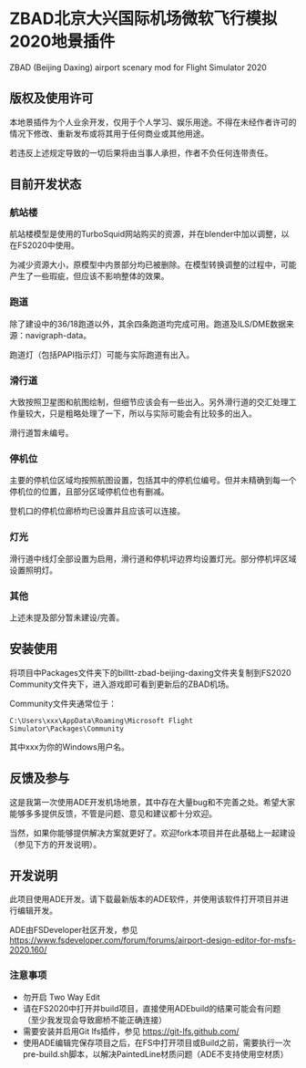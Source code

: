 # ZBAD北京大兴国际机场微软飞行模拟2020地景插件

ZBAD (Beijing Daxing) airport scenary mod for Flight Simulator 2020

## 版权及使用许可

本地景插件为个人业余开发，仅用于个人学习、娱乐用途。不得在未经作者许可的情况下修改、重新发布或将其用于任何商业或其他用途。

若违反上述规定导致的一切后果将由当事人承担，作者不负任何连带责任。

## 目前开发状态

### 航站楼

航站楼模型是使用的TurboSquid网站购买的资源，并在blender中加以调整，以在FS2020中使用。

为减少资源大小，原模型中内景部分均已被删除。在模型转换调整的过程中，可能产生了一些瑕疵，但应该不影响整体的效果。

### 跑道

除了建设中的36/18跑道以外，其余四条跑道均完成可用。跑道及ILS/DME数据来源：navigraph-data。

跑道灯（包括PAPI指示灯）可能与实际跑道有出入。

### 滑行道

大致按照卫星图和航图绘制，但细节应该会有一些出入。另外滑行道的交汇处理工作量较大，只是粗略处理了一下，所以与实际可能会有比较多的出入。

滑行道暂未编号。

### 停机位

主要的停机位区域均按照航图设置，包括其中的停机位编号。但并未精确到每一个停机位的位置，且部分区域停机位也有删减。

登机口的停机位廊桥均已设置并且应该可以连接。

### 灯光

滑行道中线灯全部设置为启用，滑行道和停机坪边界均设置灯光。部分停机坪区域设置照明灯。

### 其他

上述未提及部分暂未建设/完善。

## 安装使用

将项目中Packages文件夹下的billtt-zbad-beijing-daxing文件夹复制到FS2020 Community文件夹下，进入游戏即可看到更新后的ZBAD机场。

Community文件夹通常位于：

`C:\Users\xxx\AppData\Roaming\Microsoft Flight Simulator\Packages\Community`

其中xxx为你的Windows用户名。

## 反馈及参与

这是我第一次使用ADE开发机场地景，其中存在大量bug和不完善之处。希望大家能够多多提供反馈，不管是问题、意见和建议都十分欢迎。

当然，如果你能够提供解决方案就更好了。欢迎fork本项目并在此基础上一起建设（参见下方的开发说明）。

## 开发说明

此项目使用ADE开发。请下载最新版本的ADE软件，并使用该软件打开项目并进行编辑开发。

ADE由FSDeveloper社区开发，参见 https://www.fsdeveloper.com/forum/forums/airport-design-editor-for-msfs-2020.160/

### 注意事项

- 勿开启 Two Way Edit
- 请在FS2020中打开并build项目，直接使用ADEbuild的结果可能会有问题（至少我发现会导致廊桥不能正确连接）
- 需要安装并启用Git lfs插件，参见 https://git-lfs.github.com/
- 使用ADE编辑完保存项目之后，在FS中打开项目或Build之前，需要执行一次pre-build.sh脚本，以解决PaintedLine材质问题（ADE不支持使用空材质）
